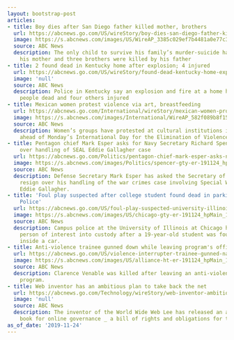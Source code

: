 ```yaml
---
layout: bootstrap-post
articles:
- title: Boy dies after San Diego father killed mother, brothers
  url: https://abcnews.go.com/US/wireStory/boy-dies-san-diego-father-killed-mother-brothers-67278543
  image: https://s.abcnews.com/images/US/WireAP_3385c029ef7b4481a0e77c3308d017f1_16x9_992.jpg
  source: ABC News
  description: The only child to survive his family’s murder-suicide has died after
    his mother and three brothers were killed by his father
- title: 2 found dead in Kentucky home after explosion; 4 injured
  url: https://abcnews.go.com/US/wireStory/found-dead-kentucky-home-explosion-injured-67278542
  image: 'null'
  source: ABC News
  description: Police in Kentucky say an explosion and fire at a home have left two
    people dead and four others injured
- title: Mexican women protest violence via art, breastfeeding
  url: https://abcnews.go.com/International/wireStory/mexican-women-protest-violence-art-breastfeeding-67278309
  image: https://s.abcnews.com/images/International/WireAP_582f089b8f1541cc9e48a3fce0a833c4_16x9_992.jpg
  source: ABC News
  description: Women’s groups have protested at cultural institutions in Mexico City
    ahead of Monday’s International Day for the Elimination of Violence Against Women
- title: Pentagon chief Mark Esper asks for Navy Secretary Richard Spencer's resignation
    over handling of SEAL Eddie Gallagher case
  url: https://abcnews.go.com/Politics/pentagon-chief-mark-esper-asks-navy-secretary-richard/story?id=67276450
  image: https://s.abcnews.com/images/Politics/spencer-gty-er-191124_hpMain_16x9_992.jpg
  source: ABC News
  description: Defense Secretary Mark Esper has asked the Secretary of the Navy to
    resign over his handling of the war crimes case involving Special Warfare Chief
    Eddie Gallagher.
- title: 'Foul play suspected after college student found dead in parking garage:
    Police'
  url: https://abcnews.go.com/US/foul-play-suspected-university-illinois-chicago-student-found/story?id=67276974
  image: https://s.abcnews.com/images/US/chicago-gty-er-191124_hpMain_16x9_992.jpg
  source: ABC News
  description: Campus police at the University of Illinois at Chicago have taken a
    person of interest into custody after a 19-year-old student was found unresponsive
    inside a car.
- title: Anti-violence trainee gunned down while leaving program's office
  url: https://abcnews.go.com/US/violence-interrupter-trainee-gunned-nations-capital-leaving-programs/story?id=67272784
  image: https://s.abcnews.com/images/US/alliance-ht-er-191124_hpMain_16x9_992.jpg
  source: ABC News
  description: Clarence Venable was killed after leaving an anti-violence training
    program.
- title: Web inventor has an ambitious plan to take back the net
  url: https://abcnews.go.com/Technology/wireStory/web-inventor-ambitious-plan-back-net-67277751
  image: 'null'
  source: ABC News
  description: The inventor of the World Wide Web Lee has released an ambitious rule
    book for online governance _ a bill of rights and obligations for the internet
as_of_date: '2019-11-24'
---
```


